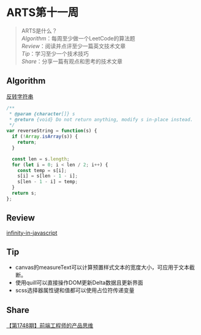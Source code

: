 # ARTS第十一周

> ARTS是什么？  
  *Algorithm*：每周至少做一个LeetCode的算法题  
  *Review*：阅读并点评至少一篇英文技术文章  
  *Tip*：学习至少一个技术技巧  
  *Share*：分享一篇有观点和思考的技术文章  

## Algorithm

[反转字符串](https://leetcode-cn.com/problems/reverse-string/)

```js
/**
 * @param {character[]} s
 * @return {void} Do not return anything, modify s in-place instead.
 */
var reverseString = function(s) {
  if (!Array.isArray(s)) {
    return;
  }

  const len = s.length;
  for (let i = 0; i < len / 2; i++) {
    const temp = s[i];
    s[i] = s[len - 1 - i];
    s[len - 1 - i] = temp;
  }
  return s;
};
```

## Review

[infinity-in-javascript](https://dmitripavlutin.com/infinity-in-javascript/)

## Tip

- canvas的measureText可以计算预置样式文本的宽度大小，可应用于文本截断。
- 使用quill可以直接操作DOM更新Delta数据且更新界面
- scss选择器属性键和值都可以使用占位符传递变量

## Share

[【第1748期】前端工程师的产品思维](https://mp.weixin.qq.com/s/XD07GPyMXDXNqdHu--3hAA)
